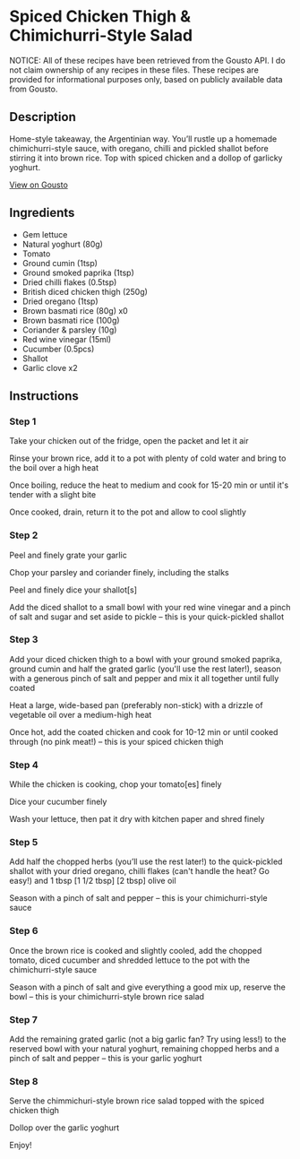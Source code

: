 # Spiced Chicken Thigh & Chimichurri-Style Salad

NOTICE: All of these recipes have been retrieved from the Gousto API. I do not claim ownership of any recipes in these files. These recipes are provided for informational purposes only, based on publicly available data from Gousto.

## Description

Home-style takeaway, the Argentinian way. You’ll rustle up a homemade chimichurri-style sauce, with oregano, chilli and pickled shallot before stirring it into brown rice. Top with spiced chicken and a dollop of garlicky yoghurt.


[View on Gousto](https://www.gousto.co.uk/recipes/cookbook/chimichurri-style-chicken-thigh-brown-rice-salad)

## Ingredients

- Gem lettuce
- Natural yoghurt (80g)
- Tomato
- Ground cumin (1tsp)
- Ground smoked paprika (1tsp)
- Dried chilli flakes (0.5tsp)
- British diced chicken thigh (250g)
- Dried oregano (1tsp)
- Brown basmati rice (80g) x0
- Brown basmati rice (100g)
- Coriander & parsley (10g)
- Red wine vinegar (15ml)
- Cucumber (0.5pcs)
- Shallot
- Garlic clove x2

## Instructions


### Step 1

Take your chicken out of the fridge, open the packet and let it air

Rinse your brown rice, add it to a pot with plenty of cold water and bring to the boil over a high heat

Once boiling, reduce the heat to medium and cook for 15-20 min or until it's tender with a slight bite

Once cooked, drain, return it to the pot and allow to cool slightly


### Step 2

Peel and finely grate your garlic

Chop your parsley and coriander finely, including the stalks

Peel and finely dice your shallot[s]

Add the diced shallot to a small bowl with your red wine vinegar and a pinch of salt and sugar and set aside to pickle – this is your quick-pickled shallot


### Step 3

Add your diced chicken thigh to a bowl with your ground smoked paprika, ground cumin and half the grated garlic (you'll use the rest later!), season with a generous pinch of salt and pepper and mix it all together until fully coated

Heat a large, wide-based pan (preferably non-stick) with a drizzle of vegetable oil over a medium-high heat

Once hot, add the coated chicken and cook for 10-12 min or until cooked through (no pink meat!) – this is your spiced chicken thigh


### Step 4

While the chicken is cooking, chop your tomato[es] finely

Dice your cucumber finely

Wash your lettuce, then pat it dry with kitchen paper and shred finely


### Step 5

Add half the chopped herbs (you’ll use the rest later!) to the quick-pickled shallot with your dried oregano, chilli flakes (can't handle the heat? Go easy!) and 1 tbsp <span class="text-purple">[1 1/2 tbsp]</span><span class="text-danger"> [2 tbsp] </span>olive oil

Season with a pinch of salt and pepper – this is your chimichurri-style sauce


### Step 6

Once the brown rice is cooked and slightly cooled, add the chopped tomato, diced cucumber and shredded lettuce to the pot with the chimichurri-style sauce

Season with a pinch of salt and give everything a good mix up, reserve the bowl – this is your chimichurri-style brown rice salad


### Step 7

Add the remaining grated garlic (not a big garlic fan? Try using less!) to the reserved bowl with your natural yoghurt, remaining chopped herbs and a pinch of salt and pepper – this is your garlic yoghurt

### Step 8

Serve the chimmichuri-style brown rice salad topped with the spiced chicken thigh

Dollop over the garlic yoghurt

Enjoy!

